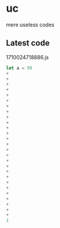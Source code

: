 # uc
mere useless codes

## Latest code
<!-- current -->
1710024718886.js
```javascript
let a = 99
+
+
+
+
+
+
+
+
+
+
+
+
+
+
+
+
+
+
+
+
+
+
+
+
+
+
+
1
```
<!-- /current -->